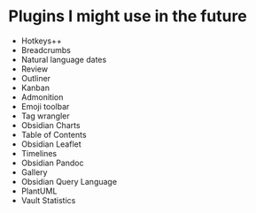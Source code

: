 # Plugins I might use in the future
- Hotkeys++
- Breadcrumbs
- Natural language dates
- Review
- Outliner
- Kanban
- Admonition
- Emoji toolbar
- Tag wrangler
- Obsidian Charts
- Table of Contents
- Obsidian Leaflet
- Timelines
- Obsidian Pandoc
- Gallery
- Obsidian Query Language
- PlantUML
- Vault Statistics